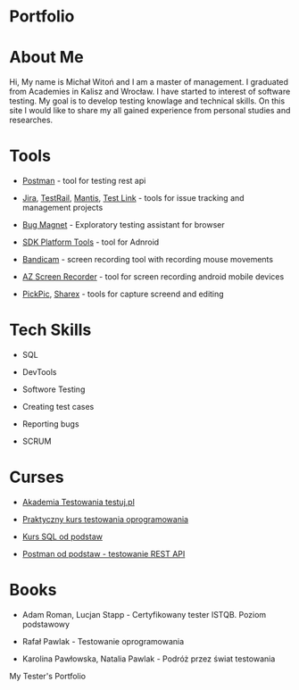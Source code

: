 # Portfolio

# About Me

Hi, My name is Michał Witoń and I am a master of management. I graduated from Academies in Kalisz and Wrocław. I have started to interest of software testing. My goal is to develop testing knowlage and technical skills. On this site I would like to share my all gained experience from personal studies and researches.

# Tools

- [Postman](https://www.postman.com/) - tool for testing rest api
 
- [Jira](https://www.atlassian.com/pl/software/jira), [TestRail](https://www.gurock.com/testrail/?utm_term=testrail&utm_campaign=gg_dg_eu1_search_brand&utm_source=google&utm_medium=cpc&utm_content=testrail%20%5BTestrail%20Website%20-%20Visited%20last%2030%20Days%5D&hsa_acc=9739162558&hsa_cam=13791072614&hsa_grp=138511773243&hsa_ad=610261183143&hsa_src=g&hsa_tgt=kwd-302379004298&hsa_kw=testrail&hsa_mt=e&hsa_net=adwords&hsa_ver=3&gclid=CjwKCAiAmJGgBhAZEiwA1JZolln4b-R9Fm-q8GgjYG9exEsn5w76ERLnNQIv-gOM6pjS1k7mWTPcIRoCrYsQAvD_BwE), [Mantis](https://www.mantisbt.org/), [Test Link](https://testlink.org/) - tools for issue tracking and management projects

- [Bug Magnet](https://bugmagnet.org/) - Exploratory testing assistant for browser

- [SDK Platform Tools](https://developer.android.com/studio/releases/platform-tools) - tool for Adnroid

- [Bandicam](https://www.bandicam.com/pl/) - screen recording tool with recording mouse movements

- [AZ Screen Recorder](https://play.google.com/store/apps/details?id=com.hecorat.screenrecorder.free&hl=en_US&gl=US) - tool for screen recording android mobile devices

- [PickPic](https://picpick.app/en/), [Sharex](https://getsharex.com/) - tools for capture screend and editing 

# Tech Skills

- SQL

- DevTools

- Softwore Testing

- Creating test cases

- Reporting bugs

- SCRUM

# Curses

- [Akademia Testowania testuj.pl](https://testuj.pl/)

- [Praktyczny kurs testowania oprogramowania](https://www.udemy.com/course/praktyczny-kurs-testowania-oprogramowania/)

- [Kurs SQL od podstaw](https://www.udemy.com/course/praktyczny-kurs-testowania-oprogramowania/)

- [Postman od podstaw - testowanie REST API](https://www.udemy.com/course/postman-od-podstaw-testowanie-rest-api/)

# Books 

- Adam Roman, Lucjan Stapp - Certyfikowany tester ISTQB. Poziom podstawowy

- Rafał Pawlak - Testowanie oprogramowania

- Karolina Pawłowska, Natalia Pawlak - Podróż przez świat testowania


My Tester's Portfolio
